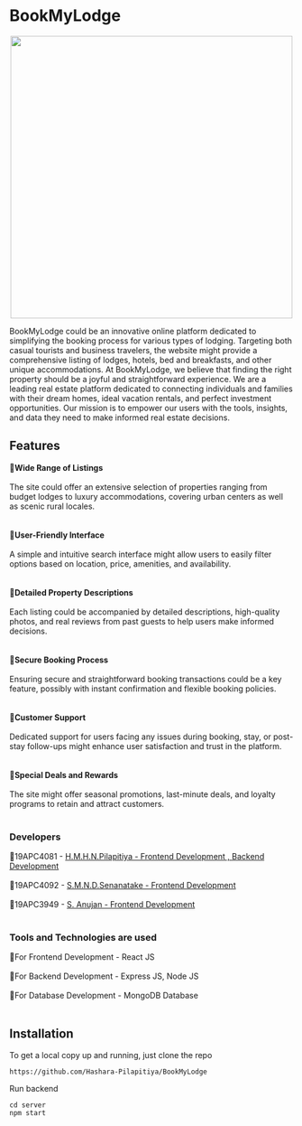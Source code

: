 # BookMyLodge
<p align=center>
   <img width="500px" height="500px" src="https://github.com/Hashara-Pilapitiya/BookMyLodge/assets/125852444/693e1032-b64f-43b0-977e-5655fb20b651"

>
</p>

BookMyLodge could be an innovative online platform dedicated to simplifying the booking process for various types of lodging. Targeting both casual tourists and business travelers, the website might provide a comprehensive listing of lodges, hotels, bed and breakfasts, and other unique accommodations. At BookMyLodge, we believe that finding the right property should be a joyful and straightforward experience. We are a leading real estate platform dedicated to connecting individuals and families with their dream homes, ideal vacation rentals, and perfect investment opportunities. Our mission is to empower our users with the tools, insights, and data they need to make informed real estate decisions.

## Features
💠<b>Wide Range of Listings </b></br></br>
The site could offer an extensive selection of properties ranging from budget lodges to luxury accommodations, covering urban centers as well as scenic rural locales.</br></br></br>
💠<b>User-Friendly Interface</b></br></br>
A simple and intuitive search interface might allow users to easily filter options based on location, price, amenities, and availability.</br></br></br>
💠<b>Detailed Property Descriptions</b></br></br>
Each listing could be accompanied by detailed descriptions, high-quality photos, and real reviews from past guests to help users make informed decisions. </br></br></br>
💠<b>Secure Booking Process</b></br></br>
Ensuring secure and straightforward booking transactions could be a key feature, possibly with instant confirmation and flexible booking policies.</br></br></br>
💠<b>Customer Support</b></br></br>
Dedicated support for users facing any issues during booking, stay, or post-stay follow-ups might enhance user satisfaction and trust in the platform.</br></br></br>
💠<b>Special Deals and Rewards</b></br></br>
The site might offer seasonal promotions, last-minute deals, and loyalty programs to retain and attract customers.</br></br>

### Developers
💠19APC4081 - <a href='https://github.com/Hashara-Pilapitiya'> H.M.H.N.Pilapitiya - Frontend Development , Backend Development</a></br></br>
💠19APC4092 - <a href=''> S.M.N.D.Senanatake - Frontend Development</a></br></br>
💠19APC3949 - <a href=''> S. Anujan - Frontend Development</a></br></br>

### Tools and Technologies are used
💠For Frontend Development - React JS</br></br>
💠For Backend Development - Express JS, Node JS</br></br>
💠For Database Development - MongoDB Database</br></br>

## Installation
To get a local copy up and running, just clone the repo
```
https://github.com/Hashara-Pilapitiya/BookMyLodge
```
Run backend
```
cd server
npm start
```
